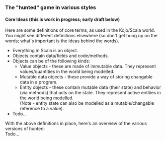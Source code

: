 ### The "hunted" game in various styles

#### Core Ideas (this is work in progress; early draft below)

Here are some definitions of core terms, as used in the Kojo/Scala world.  
You might see different definitions elsewhere (so don't get hung up on the words; what's important is the ideas behind the words).

* Everything in Scala is an object.
* Objects contain data/fields and code/methods.
* Objects can be of the following kinds:
  * Value objects - these are made of immutable data. They represent values/quantities in the world being modelled.
  * Mutable data objects - these provide a way of storing changable data in a program.
  * Entity objects - these contain mutable data (their state) and behavior (via methods) that acts on the state. They represent active entities in the world being modelled.  
  (Note - entity state can also be modelled as a mutable/changable reference to a value).
* Todo...

With the above definitions in place, here's an overview of the various versions of hunted:  
Todo...
